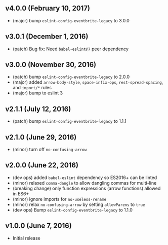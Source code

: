 ## v4.0.0 (February 10, 2017)
- (major) bump `eslint-config-eventbrite-legacy` to 3.0.0

## v3.0.1 (December 1, 2016)
- (patch) Bug fix: Need `babel-eslint@7` peer dependency

## v3.0.0 (November 30, 2016)
- (patch) bump `eslint-config-eventbrite-legacy` to 2.0.0
- (major) added `arrow-body-style`, `space-infix-ops`, `rest-spread-spacing`, and `import/*` rules
- (major) bump to eslint 3

## v2.1.1 (July 12, 2016)
- (patch) bump `eslint-config-eventbrite-legacy` to 1.1.1

## v2.1.0 (June 29, 2016)
- (minor) turn off `no-confusing-arrow`

## v2.0.0 (June 22, 2016)
- (dev ops) added `babel-eslint` dependency so ES2016+ can be linted
- (minor) relaxed `comma-dangle` to allow dangling commas for multi-line
- (breaking change) only function expressions (arrow functions) allowed in ES6+
- (minor) ignore imports for `no-useless-rename`
- (minor) relax `no-confusing-arrow` by setting `allowParens` to `true`
- (dev ops) Bump `eslint-config-eventbrite-legacy` to 1.1.0

## v1.0.0 (June 7, 2016)
- Initial release
